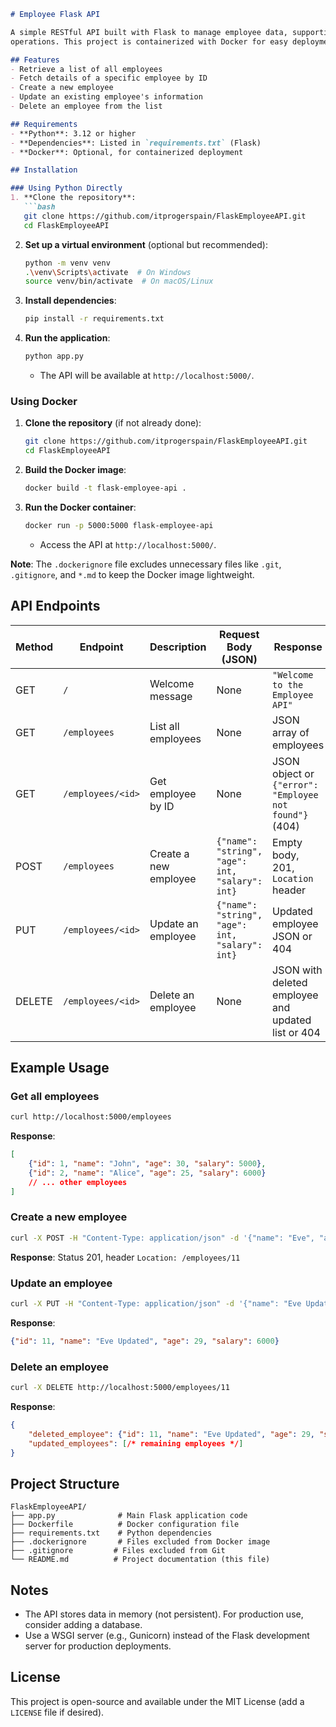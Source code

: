 ```markdown
# Employee Flask API

A simple RESTful API built with Flask to manage employee data, supporting CRUD (Create, Read, Update, Delete) 
operations. This project is containerized with Docker for easy deployment.

## Features
- Retrieve a list of all employees
- Fetch details of a specific employee by ID
- Create a new employee
- Update an existing employee's information
- Delete an employee from the list

## Requirements
- **Python**: 3.12 or higher
- **Dependencies**: Listed in `requirements.txt` (Flask)
- **Docker**: Optional, for containerized deployment

## Installation

### Using Python Directly
1. **Clone the repository**:
   ```bash
   git clone https://github.com/itprogerspain/FlaskEmployeeAPI.git
   cd FlaskEmployeeAPI
   ```
2. **Set up a virtual environment** (optional but recommended):
   ```bash
   python -m venv venv
   .\venv\Scripts\activate  # On Windows
   source venv/bin/activate  # On macOS/Linux
   ```
3. **Install dependencies**:
   ```bash
   pip install -r requirements.txt
   ```
4. **Run the application**:
   ```bash
   python app.py
   ```
   - The API will be available at `http://localhost:5000/`.

### Using Docker
1. **Clone the repository** (if not already done):
   ```bash
   git clone https://github.com/itprogerspain/FlaskEmployeeAPI.git
   cd FlaskEmployeeAPI
   ```
2. **Build the Docker image**:
   ```bash
   docker build -t flask-employee-api .
   ```
3. **Run the Docker container**:
   ```bash
   docker run -p 5000:5000 flask-employee-api
   ```
   - Access the API at `http://localhost:5000/`.

**Note**: The `.dockerignore` file excludes unnecessary files like `.git`, `.gitignore`, and `*.md` to keep the Docker image lightweight.

## API Endpoints

| Method | Endpoint             | Description                        | Request Body (JSON)                  | Response                                    |
|--------|----------------------|------------------------------------|--------------------------------------|---------------------------------------------|
| GET    | `/`                  | Welcome message                   | None                                 | `"Welcome to the Employee API"`            |
| GET    | `/employees`         | List all employees                | None                                 | JSON array of employees                    |
| GET    | `/employees/<id>`    | Get employee by ID                | None                                 | JSON object or `{"error": "Employee not found"}` (404) |
| POST   | `/employees`         | Create a new employee             | `{"name": "string", "age": int, "salary": int}` | Empty body, 201, `Location` header         |
| PUT    | `/employees/<id>`    | Update an employee                | `{"name": "string", "age": int, "salary": int}` | Updated employee JSON or 404               |
| DELETE | `/employees/<id>`    | Delete an employee                | None                                 | JSON with deleted employee and updated list or 404 |

## Example Usage

### Get all employees
```bash
curl http://localhost:5000/employees
```
**Response**:
```json
[
    {"id": 1, "name": "John", "age": 30, "salary": 5000},
    {"id": 2, "name": "Alice", "age": 25, "salary": 6000}
    // ... other employees
]
```

### Create a new employee
```bash
curl -X POST -H "Content-Type: application/json" -d '{"name": "Eve", "age": 28, "salary": 5500}' http://localhost:5000/employees
```
**Response**: Status 201, header `Location: /employees/11`

### Update an employee
```bash
curl -X PUT -H "Content-Type: application/json" -d '{"name": "Eve Updated", "age": 29, "salary": 6000}' http://localhost:5000/employees/11
```
**Response**:
```json
{"id": 11, "name": "Eve Updated", "age": 29, "salary": 6000}
```

### Delete an employee
```bash
curl -X DELETE http://localhost:5000/employees/11
```
**Response**:
```json
{
    "deleted_employee": {"id": 11, "name": "Eve Updated", "age": 29, "salary": 6000},
    "updated_employees": [/* remaining employees */]
}
```

## Project Structure
```
FlaskEmployeeAPI/
├── app.py              # Main Flask application code
├── Dockerfile          # Docker configuration file
├── requirements.txt    # Python dependencies
├── .dockerignore       # Files excluded from Docker image
├── .gitignore         # Files excluded from Git
└── README.md          # Project documentation (this file)
```

## Notes
- The API stores data in memory (not persistent). For production use, consider adding a database.
- Use a WSGI server (e.g., Gunicorn) instead of the Flask development server for production deployments.

## License
This project is open-source and available under the MIT License (add a `LICENSE` file if desired).
```

